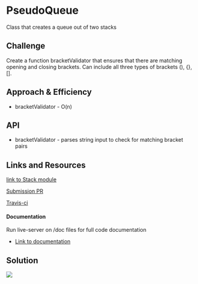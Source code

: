 # PseudoQueue

Class that creates a queue out of two stacks

## Challenge

Create a function bracketValidator that ensures that there are matching opening and closing brackets. Can include all three types of brackets (), {}, [].

## Approach & Efficiency
* bracketValidator - O(n)

## API
* bracketValidator - parses string input to check for matching bracket pairs


## Links and Resources
[link to Stack module](https://github.com/tskyles-401-advanced-javascript/data-structures-and-algorithims/tree/stack-queue/Data-Structures/Stack-Queue)

[Submission PR]()

[Travis-ci]()

#### Documentation
Run live-server on /doc files for full code documentation
* [Link to documentation](https://github.com/tskyles-401-advanced-javascript/data-structures-and-algorithims/tree/psuedoQueue/code-challenges/11-psuedoQueue/docs)

## Solution

![](../assets/11-pseudoCode.jpg)
